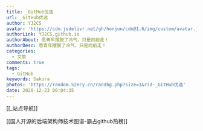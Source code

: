 ```yaml
---
title: _GitHub优选
url: _GitHub优选
author: YJ2CS
avatar: 'https://cdn.jsdelivr.net/gh/honjun/cdn@1.6/img/custom/avatar.jpg'
authorLink: YJ2CS.github.io
authorAbout: 愿青年摆脱了冷气，只是向前走！
authorDesc: 愿青年摆脱了冷气，只是向前走！
categories:
  - 文章
comments: true
tags:
  - GitHub
keywords: Sakura
photos: 'https://random.52ecy.cn/randbg.php?size=1&rid-_GitHub优选'
date: 2020-12-23 00:04:35
---
```


[[_站点导航]]

[[国人开源的后端架构师技术图谱-霸占github热榜]]